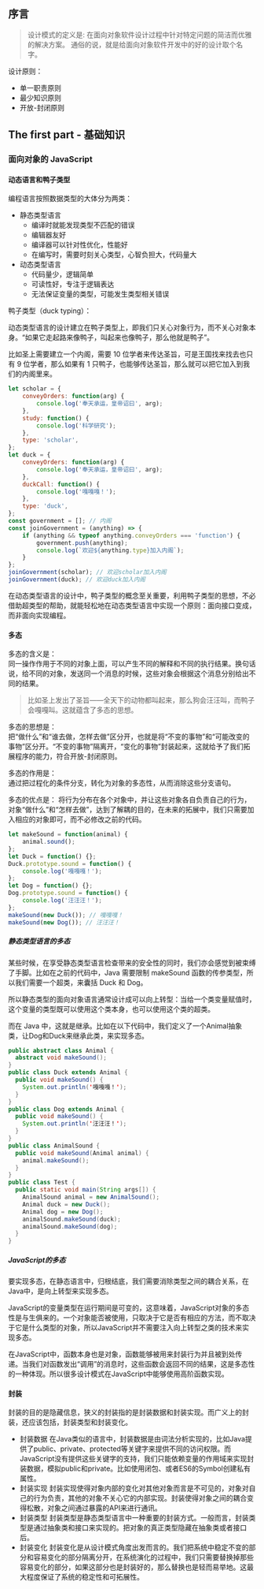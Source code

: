 ## 序言

> 设计模式的定义是: 在面向对象软件设计过程中针对特定问题的简洁而优雅的解决方案。
> 通俗的说，就是给面向对象软件开发中的好的设计取个名字。

设计原则：

* 单一职责原则
* 最少知识原则
* 开放-封闭原则

## The first part - 基础知识

### 面向对象的 JavaScript

#### 动态语言和鸭子类型

编程语言按照数据类型的大体分为两类：

* 静态类型语言
  + 编译时就能发现类型不匹配的错误
  + 编辑器友好
  + 编译器可以针对性优化，性能好
  + 在编写时，需要时刻关心类型，心智负担大，代码量大
* 动态类型语言
  + 代码量少，逻辑简单
  + 可读性好，专注于逻辑表达
  + 无法保证变量的类型，可能发生类型相关错误

鸭子类型（duck typing）：

动态类型语言的设计建立在鸭子类型上，即我们只关心对象行为，而不关心对象本身。“如果它走起路来像鸭子，叫起来也像鸭子，那么他就是鸭子”。

比如圣上需要建立一个内阁，需要 10 位学者来传达圣旨，可是王国找来找去也只有 9 位学者，那么如果有 1 只鸭子，也能够传达圣旨，那么就可以把它加入到我们的内阁里来。

```js
let scholar = {
    conveyOrders: function(arg) {
        console.log('奉天承运，皇帝诏曰', arg);
    },
    study: function() {
        console.log('科学研究');
    },
    type: 'scholar',
};
let duck = {
    conveyOrders: function(arg) {
        console.log('奉天承运，皇帝诏曰', arg);
    },
    duckCall: function() {
        console.log('嘎嘎嘎！');
    },
    type: 'duck',
};
const government = []; // 内阁
const joinGovernment = (anything) => {
    if (anything && typeof anything.conveyOrders === 'function') {
        government.push(anything);
        console.log(`欢迎${anything.type}加入内阁`);
    }
};
joinGovernment(scholar); // 欢迎scholar加入内阁
joinGovernment(duck); // 欢迎duck加入内阁
```

在动态类型语言的设计中，鸭子类型的概念至关重要，利用鸭子类型的思想，不必借助超类型的帮助，就能轻松地在动态类型语言中实现一个原则：面向接口变成，而非面向实现编程。

#### 多态

多态的含义是：  
同一操作作用于不同的对象上面，可以产生不同的解释和不同的执行结果。换句话说，给不同的对象，发送同一个消息的时候，这些对象会根据这个消息分别给出不同的结果。

> 比如圣上发出了圣旨——全天下的动物都叫起来，那么狗会汪汪叫，而鸭子会嘎嘎叫。这就蕴含了多态的思想。

多态的思想是：  
把“做什么”和“谁去做，怎样去做”区分开，也就是将“不变的事物”和“可能改变的事物”区分开。“不变的事物”隔离开，“变化的事物”封装起来，这就给予了我们拓展程序的能力，符合开放-封闭原则。

多态的作用是：  
通过把过程化的条件分支，转化为对象的多态性，从而消除这些分支语句。

多态的优点是：
将行为分布在各个对象中，并让这些对象各自负责自己的行为，对象“做什么”和“怎样去做”，达到了解耦的目的，在未来的拓展中，我们只需要加入相应的对象即可，而不必修改之前的代码。

```js
let makeSound = function(animal) {
    animal.sound();
};
let Duck = function() {};
Duck.prototype.sound = function() {
    console.log('嘎嘎嘎！');
};
let Dog = function() {};
Dog.prototype.sound = function() {
    console.log('汪汪汪！');
};
makeSound(new Duck()); // 嘎嘎嘎！
makeSound(new Dog()); // 汪汪汪！
```

##### 静态类型语言的多态

某些时候，在享受静态类型语言检查带来的安全性的同时，我们亦会感觉到被束缚了手脚。比如在之前的代码中，Java 需要限制 makeSound 函数的传参类型，所以我们需要一个超类，来囊括 Duck 和 Dog。

所以静态类型的面向对象语言通常设计成可以向上转型：当给一个类变量赋值时，这个变量的类型既可以使用这个类本身，也可以使用这个类的超类。

而在 Java 中，这就是继承。比如在以下代码中，我们定义了一个Animal抽象类，让Dog和Duck来继承此类，来实现多态。

```java
public abstract class Animal {
  abstract void makeSound();
}
public class Duck extends Animal {
  public void makeSound() {
    System.out.println('嘎嘎嘎！');
  }
}
public class Dog extends Animal {
  public void makeSound() {
    System.out.println('汪汪汪！');
  }
}
public class AnimalSound {
  public void makeSound(Animal animal) {
    animal.makeSound();
  }
}
public class Test {
  public static void main(String args[]) {
    AnimalSound animal = new AnimalSound();
    Animal duck = new Duck();
    Animal dog = new Dog();
    animalSound.makeSound(duck);
    animalSound.makeSound(dog);
  }
}
```

##### JavaScript的多态

要实现多态，在静态语言中，归根结底，我们需要消除类型之间的耦合关系，在Java中，是向上转型来实现多态。

JavaScript的变量类型在运行期间是可变的，这意味着，JavaScript对象的多态性是与生俱来的。一个对象能否被使用，只取决于它是否有相应的方法，而不取决于它是什么类型的对象，所以JavaScript并不需要注入向上转型之类的技术来实现多态。

在JavaScript中，函数本身也是对象，函数能够被用来封装行为并且被到处传递。当我们对函数发出“调用”的消息时，这些函数会返回不同的结果，这是多态性的一种体现。所以很多设计模式在JavaScript中能够使用高阶函数实现。

#### 封装

封装的目的是隐藏信息，狭义的封装指的是封装数据和封装实现。而广义上的封装，还应该包括，封装类型和封装变化。 
* 封装数据
  在Java类似的语言中，封装数据是由词法分析实现的，比如Java提供了public、private、protected等关键字来提供不同的访问权限。而JavaScript没有提供这些关键字的支持，我们只能依赖变量的作用域来实现封装数据，模拟public和private。比如使用闭包、或者ES6的Symbol创建私有属性。
* 封装实现
  封装实现使得对象内部的变化对其他对象而言是不可见的，对象对自己的行为负责，其他的对象不关心它的内部实现。封装使得对象之间的耦合变得松散，对象之间通过暴露的API来进行通讯。
* 封装类型
  封装类型是静态类型语言中一种重要的封装方式。一般而言，封装类型是通过抽象类和接口来实现的。把对象的真正类型隐藏在抽象类或者接口后。
* 封装变化
  封装变化是从设计模式角度出发而言的。我们把系统中稳定不变的部分和容易变化的部分隔离分开，在系统演化的过程中，我们只需要替换掉那些容易变化的部分，如果这部分也是封装好的，那么替换也是轻而易举地。这最大程度保证了系统的稳定性和可拓展性。

